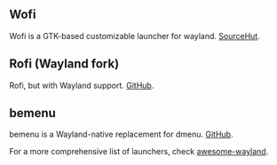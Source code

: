 ## Wofi

Wofi is a GTK-based customizable launcher for wayland.
[SourceHut](https://hg.sr.ht/~scoopta/wofi).

## Rofi (Wayland fork)

Rofi, but with Wayland support.
[GitHub](https://github.com/Ibonn/rofi).

## bemenu

bemenu is a Wayland-native replacement for dmenu.
[GitHub](https://github.com/Cloudef/bemenu).

For a more comprehensive list of launchers, check
[awesome-wayland](https://github.com/natpen/awesome-wayland#launchers).
